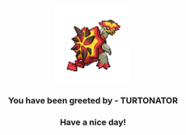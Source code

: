 <p align="center">
            <img src="https://raw.githubusercontent.com/PokeAPI/sprites/master/sprites/pokemon/776.png" width="150" height="150">
          </p>
          <h3 align="center">You have been greeted by - <b>TURTONATOR</b></h3>
          <h3 align="center">Have a nice day!</h3>
